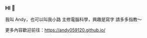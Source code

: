 ### HI 👋
我叫 Andy，也可以叫我小路
主修電腦科學，興趣是寫字
請多多指教～

更多內容歡迎前往：https://andy059120.github.io/

<!--
**andy059120/andy059120** is a ✨ _special_ ✨ repository because its `README.md` (this file) appears on your GitHub profile.

Here are some ideas to get you started:

- 🔭 I’m currently working on ...
- 🌱 I’m currently learning ...
- 👯 I’m looking to collaborate on ...
- 🤔 I’m looking for help with ...
- 💬 Ask me about ...
- 📫 How to reach me: ...
- 😄 Pronouns: ...
- ⚡ Fun fact: ...
-->
